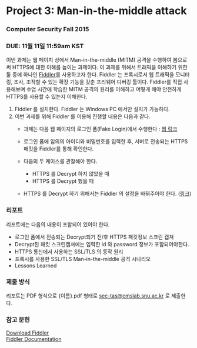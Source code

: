 # Project 3: Man-in-the-middle attack

### Computer Security Fall 2015

### DUE: 11월 11일 11:59am KST

이번 과제는 웹 페이지 상에서 Man-in-the-middle (MITM) 공격을 수행하여 봄으로써 HTTPS에 대한 이해를 높이는 과제이다. 이 과제를 위해서 트래픽을 이해하기 위한 툴 중에 하나인 [Fiddler](http://www.telerik.com/fiddler)를 사용하고자 한다. Fiddler 는 프록시로서 웹 트래픽을 모니터링, 조사, 조작할 수 있는 확장 기능을 갖춘 프리웨어 디버깅 툴이다. Fiddler를 직접 사용해보며 수업 시간에 학습한 MITM 공격의 원리를 이해하고 어떻게 해야 안전하게 HTTPS를 사용할 수 있는지 이해한다.

1.  Fiddler 를 설치한다. Fiddler 는 Windows PC 에서만 설치가 가능하다.
2.  이번 과제를 위해 Fiddler 를 이용해 진행할 내용은 다음과 같다.
    *   과제는 다음 웹 페이지의 로그인 폼(Fake Login)에서 수행한다 : [웹 링크](https://147.46.248.177/)

    *   로그인 폼에 임의의 아이디와 비밀번호를 입력한 후, 서버로 전송되는 HTTPS 패킷을 Fiddler를 통해 확인한다.
    *   다음의 두 케이스를 관찰해야 한다.
        *   HTTPS 를 Decrypt 하지 않았을 때
        *   HTTPS 를 Decrypt 했을 때
    *   HTTPS 를 Decrypt 하기 위해서는 Fiddler 의 설정을 바꿔주어야 한다. ([링크](http://docs.telerik.com/fiddler/Configure-Fiddler/Tasks/DecryptHTTPS))

### 리포트

리포트에는 다음의 내용이 포함되어 있어야 한다.

*   로그인 폼에서 전송되는 Decrypt되기 전/후 HTTPS 패킷정보 스크린 캡쳐
*   Decrypt된 패킷 스크린캡쳐에는 입력한 id 와 password 정보가 포함되어야한다.
*   HTTPS 통신에서 사용하는 SSL/TLS 의 동작 원리
*   프록시를 사용한 SSL/TLS Man-in-the-middle 공격 시나리오
*   Lessons Learned

### 제출 방식

리포트는 PDF 형식으로 {이름}.pdf 형태로 sec-tas@cmslab.snu.ac.kr 로 제출한다.

### 참고 문헌

[Download Fiddler](http://www.telerik.com/download/fiddler)  
[Fiddler Documentation](http://docs.telerik.com/fiddler/configure-fiddler/tasks/configurefiddler)
